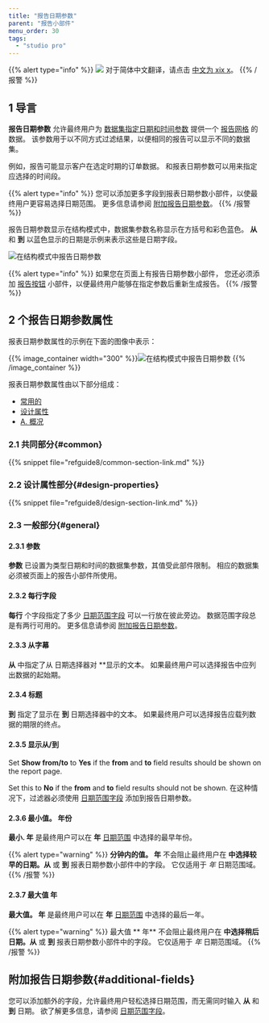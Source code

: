 ```yaml
---
title: "报告日期参数"
parent: "报告小部件"
menu_order: 30
tags:
  - "studio pro"
---
```


{{% alert type="info" %}}
<img src="attachments/chinese-translation/china.png" style="display: inline-block; margin: 0" /> 对于简体中文翻译，请点击 [中文为 xix x](https://cdn.mendix.tencent-cloud.com/documentation/refguide8/report-date-parameter.pdf)。
{{% /报警 %}}

## 1 导言

**报告日期参数** 允许最终用户为 [数据集指定日期和时间参数](data-sets) 提供一个 [报告网格](report-grid) 的数据。 该参数用于以不同方式过滤结果，以便相同的报告可以显示不同的数据集。

例如，报告可能显示客户在选定时期的订单数据。 和报表日期参数可以用来指定应选择的时间段。

{{% alert type="info" %}}
您可以添加更多字段到报表日期参数小部件，以使最终用户更容易选择日期范围。 更多信息请参阅 [附加报告日期参数](#additional-fields)。
{{% /报警 %}}

报告日期参数显示在结构模式中，数据集参数名称显示在方括号和彩色蓝色。 **从** 和 **到** 以蓝色显示的日期是示例来表示这些是日期字段。

![在结构模式中报告日期参数](attachments/report-widgets/report-date-parameter.png)

{{% alert type="info" %}}
如果您在页面上有报告日期参数小部件， 您还必须添加 [报告按钮](report-button) 小部件，以便最终用户能够在指定参数后重新生成报告。
{{% /报警 %}}

## 2 个报告日期参数属性

报表日期参数属性的示例在下面的图像中表示：

{{% image_container width="300" %}}![在结构模式中报告日期参数](attachments/report-widgets/report-date-parameter-properties.png)
{{% /image_container %}}

报表日期参数属性由以下部分组成：

* [常用的](#common)
* [设计属性](#design-properties)
* [A. 概况](#general)

### 2.1 共同部分{#common}

{{% snippet file="refguide8/common-section-link.md" %}}

### 2.2 设计属性部分{#design-properties}

{{% snippet file="refguide8/design-section-link.md" %}}

### 2.3 一般部分{#general}

#### 2.3.1 参数

**参数** 已设置为类型日期和时间的数据集参数，其值受此部件限制。 相应的数据集必须被页面上的报告小部件所使用。

#### 2.3.2 每行字段

**每行** 个字段指定了多少 [日期范围字段](date-range-field) 可以一行放在彼此旁边。 数据范围字段总是有两行可用的。 更多信息请参阅 [附加报告日期参数](#additional-fields)。

#### 2.3.3 从字幕

**从** 中指定了从</strong> 日期选择器对 **显示的文本。 如果最终用户可以选择报告中应列出数据的起始期。</p>

#### 2.3.4 标题

**到** 指定了显示在 **到** 日期选择器中的文本。 如果最终用户可以选择报告应载列数据的期限的终点。

#### 2.3.5 显示从/到

Set **Show from/to** to **Yes** if the **from** and **to** field results should be shown on the report page.

Set this to **No** if the **from** and **to** field results should not be shown. 在这种情况下，过滤器必须使用 [日期范围字段](date-range-field) 添加到报告日期参数。

#### 2.3.6 最小值。 年份

**最小. 年** 是最终用户可以在 **年** [日期范围](date-range-field) 中选择的最早年份。

{{% alert type="warning" %}}
**分钟内的值。 年** 不会阻止最终用户在 **中选择较早的日期。从** 或 **到** 报表日期参数小部件中的字段。 它仅适用于 *年* 日期范围域。
{{% /报警 %}}

#### 2.3.7 最大值 年

**最大值。 年** 是最终用户可以在 **年** [日期范围](date-range-field) 中选择的最后一年。

{{% alert type="warning" %}}
最大值 ** 年** 不会阻止最终用户在 **中选择稍后日期。从** 或 **到** 报表日期参数小部件中的字段。 它仅适用于 *年* 日期范围域。
{{% /报警 %}}

## 附加报告日期参数{#additional-fields}

您可以添加额外的字段，允许最终用户轻松选择日期范围，而无需同时输入 **从** 和 **到** 日期。 欲了解更多信息，请参阅 [日期范围字段](date-range-field)。
